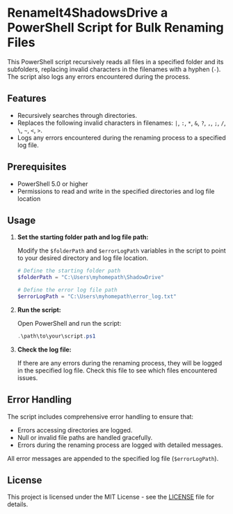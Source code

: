 # RenameIt4ShadowsDrive a PowerShell Script for Bulk Renaming Files

This PowerShell script recursively reads all files in a specified folder and its subfolders, replacing invalid characters in the filenames with a hyphen (`-`). The script also logs any errors encountered during the process.

## Features

- Recursively searches through directories.
- Replaces the following invalid characters in filenames: `|`, `:`, `*`, `&`, `?`, `,`, `;`, `/`, `\`, `~`, `<`, `>`.
- Logs any errors encountered during the renaming process to a specified log file.

## Prerequisites

- PowerShell 5.0 or higher
- Permissions to read and write in the specified directories and log file location

## Usage

1. **Set the starting folder path and log file path:**

   Modify the `$folderPath` and `$errorLogPath` variables in the script to point to your desired directory and log file location.

   ```powershell
   # Define the starting folder path
   $folderPath = "C:\Users\myhomepath\ShadowDrive"

   # Define the error log file path
   $errorLogPath = "C:\Users\myhomepath\error_log.txt"
   ```

2. **Run the script:**

   Open PowerShell and run the script:

   ```powershell
   .\path\to\your\script.ps1
   ```

3. **Check the log file:**

   If there are any errors during the renaming process, they will be logged in the specified log file. Check this file to see which files encountered issues.


## Error Handling

The script includes comprehensive error handling to ensure that:
- Errors accessing directories are logged.
- Null or invalid file paths are handled gracefully.
- Errors during the renaming process are logged with detailed messages.

All error messages are appended to the specified log file (`$errorLogPath`).

## License

This project is licensed under the MIT License - see the [LICENSE](LICENSE) file for details.
